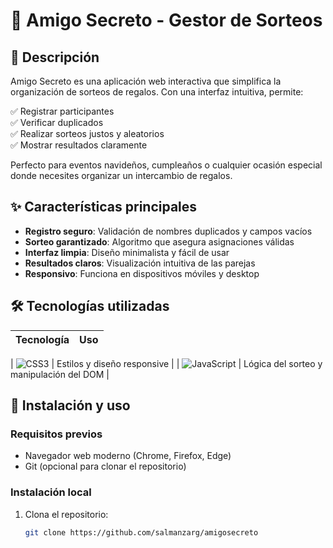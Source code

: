 # 🎁 Amigo Secreto - Gestor de Sorteos

## 📌 Descripción

Amigo Secreto es una aplicación web interactiva que simplifica la organización de sorteos de regalos. Con una interfaz intuitiva, permite:

✅ Registrar participantes  
✅ Verificar duplicados  
✅ Realizar sorteos justos y aleatorios  
✅ Mostrar resultados claramente  

Perfecto para eventos navideños, cumpleaños o cualquier ocasión especial donde necesites organizar un intercambio de regalos.

## ✨ Características principales

- **Registro seguro**: Validación de nombres duplicados y campos vacíos
- **Sorteo garantizado**: Algoritmo que asegura asignaciones válidas
- **Interfaz limpia**: Diseño minimalista y fácil de usar
- **Resultados claros**: Visualización intuitiva de las parejas
- **Responsivo**: Funciona en dispositivos móviles y desktop

## 🛠️ Tecnologías utilizadas

| Tecnología | Uso |
|------------|-----|

| ![CSS3](https://img.shields.io/badge/CSS3-1572B6?style=for-the-badge&logo=css3&logoColor=white) | Estilos y diseño responsive |
| ![JavaScript](https://img.shields.io/badge/JavaScript-F7DF1E?style=for-the-badge&logo=javascript&logoColor=black) | Lógica del sorteo y manipulación del DOM |

## 🚀 Instalación y uso

### Requisitos previos
- Navegador web moderno (Chrome, Firefox, Edge)
- Git (opcional para clonar el repositorio)

### Instalación local

1. Clona el repositorio:
   ```bash
   git clone https://github.com/salmanzarg/amigosecreto
